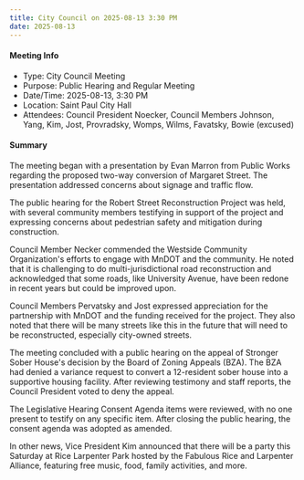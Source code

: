 ```yaml
---
title: City Council on 2025-08-13 3:30 PM
date: 2025-08-13
---
```

#### Meeting Info

* Type: City Council Meeting
* Purpose: Public Hearing and Regular Meeting
* Date/Time: 2025-08-13, 3:30 PM
* Location: Saint Paul City Hall
* Attendees: Council President Noecker, Council Members Johnson, Yang, Kim, Jost, Provradsky, Womps, Wilms, Favatsky, Bowie (excused)

#### Summary

The meeting began with a presentation by Evan Marron from Public Works regarding the proposed two-way conversion of Margaret Street. The presentation addressed concerns about signage and traffic flow.

The public hearing for the Robert Street Reconstruction Project was held, with several community members testifying in support of the project and expressing concerns about pedestrian safety and mitigation during construction.

Council Member Necker commended the Westside Community Organization's efforts to engage with MnDOT and the community. He noted that it is challenging to do multi-jurisdictional road reconstruction and acknowledged that some roads, like University Avenue, have been redone in recent years but could be improved upon.

Council Members Pervatsky and Jost expressed appreciation for the partnership with MnDOT and the funding received for the project. They also noted that there will be many streets like this in the future that will need to be reconstructed, especially city-owned streets.

The meeting concluded with a public hearing on the appeal of Stronger Sober House's decision by the Board of Zoning Appeals (BZA). The BZA had denied a variance request to convert a 12-resident sober house into a supportive housing facility. After reviewing testimony and staff reports, the Council President voted to deny the appeal.

The Legislative Hearing Consent Agenda items were reviewed, with no one present to testify on any specific item. After closing the public hearing, the consent agenda was adopted as amended.

In other news, Vice President Kim announced that there will be a party this Saturday at Rice Larpenter Park hosted by the Fabulous Rice and Larpenter Alliance, featuring free music, food, family activities, and more.

